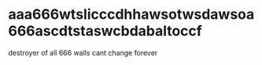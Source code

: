 # aaa666wtslicccdhhawsotwsdawsoa666ascdtstaswcbdabaltoccf
destroyer of all 666 walls cant change forever
